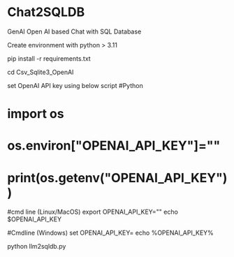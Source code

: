 # Chat2SQLDB
GenAI Open AI based Chat with SQL Database

Create environment with python > 3.11

pip install -r requirements.txt

cd Csv_Sqlite3_OpenAI

set OpenAI API key using below script 
#Python 
# import os
# os.environ["OPENAI_API_KEY"]="<PASTE OPENAPI API KEY HERE>"
# print(os.getenv("OPENAI_API_KEY"))

#cmd line (Linux/MacOS)
export OPENAI_API_KEY="<PASTE OPENAPI API KEY HERE>"
echo $OPENAI_API_KEY

#Cmdline (Windows)
set OPENAI_API_KEY=<PASTE OPENAPI API KEY HERE>
echo %OPENAI_API_KEY%

python llm2sqldb.py